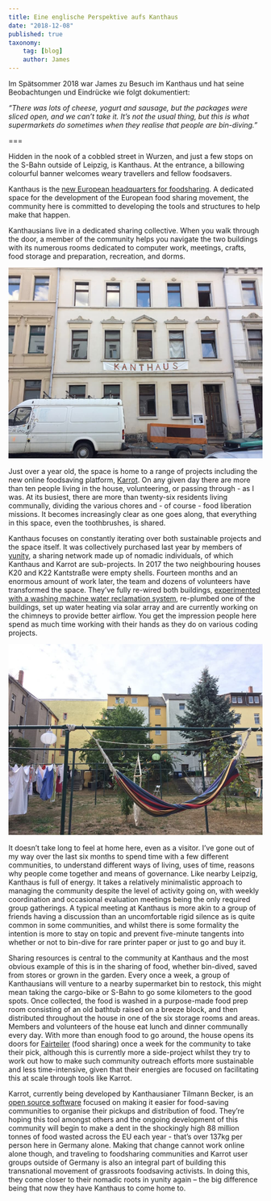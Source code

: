```yaml
---
title: Eine englische Perspektive aufs Kanthaus
date: "2018-12-08"
published: true
taxonomy:
    tag: [blog]
    author: James
---
```


Im Spätsommer 2018 war James zu Besuch im Kanthaus und hat seine Beobachtungen und Eindrücke wie folgt dokumentiert:

_“There was lots of cheese, yogurt and sausage, but the packages were sliced open, and we can’t take it. It’s not the usual thing, but this is what supermarkets do sometimes when they realise that people are bin-diving.”_

===

Hidden in the nook of a cobbled street in Wurzen, and just a few stops on the S-Bahn outside of  Leipzig, is Kanthaus. At the entrance, a billowing colourful banner welcomes  weary travellers and fellow foodsavers.

Kanthaus is the [new European headquarters for foodsharing](/blog/2018-09-26_foodsharing). A dedicated space for the development of the European food sharing movement, the community here is committed to developing the tools and structures to help make that happen.

Kanthausians live in a dedicated sharing collective. When you walk through the door, a member of the community helps you navigate the two buildings with its numerous rooms dedicated to computer work, meetings, crafts, food storage and preparation, recreation, and dorms.

![](kanthaus-front.jpg)

Just over a year old, the space is home to a range of projects including the new online foodsaving platform, [Karrot](https://karrot.world). On any given day there are more than ten people living in the house, volunteering, or passing through - as I was. At its busiest, there are more than twenty-six residents living communally, dividing the various chores and - of course - food liberation missions. It becomes increasingly clear as one goes along, that everything in this space, even the toothbrushes, is shared.

Kanthaus focuses on constantly iterating over both sustainable projects and the space itself. It was collectively purchased last year by members of [yunity](https://yunity.org), a sharing network made up of nomadic individuals, of which Kanthaus and Karrot are sub-projects. In 2017 the two neighbouring houses K20 and K22 Kantstraße were empty shells. Fourteen months and an enormous amount of work later, the team and dozens of volunteers have transformed the space. They’ve fully re-wired both buildings, [experimented with a washing machine water reclamation system](/blog/2018-09-05_experiments-in-water-recycling), re-plumbed one of the buildings, set up water heating via solar array and are currently working on the chimneys to provide better airflow. You get the impression people here spend as much time working with their hands as they do on various coding projects.

![](kanthaus-hammock.jpg)

It doesn’t take long to feel at home here, even as a visitor. I’ve gone out of my way over the last six months to spend time with a few different communities, to understand different ways of living, uses of time, reasons why people come together and means of governance. Like nearby Leipzig, Kanthaus is full of energy. It takes a relatively minimalistic approach to managing the community despite the level of activity going on, with weekly coordination and occasional evaluation meetings being the only required group gatherings. A typical meeting at Kanthaus is more akin to a group of friends having a discussion than an uncomfortable rigid silence as is quite common in some communities, and whilst there is some formality the intention is more to stay on topic and prevent five-minute tangents into whether or not to bin-dive for rare printer paper or just to go and buy it.

Sharing resources is central to the community at Kanthaus and the most obvious example of this is in the sharing of food, whether bin-dived, saved from stores or grown in the garden. Every once a week, a group of Kanthausians will venture to a nearby supermarket bin to restock, this might mean taking the cargo-bike or S-Bahn to go some kilometers to the good spots. Once collected, the food is washed in a purpose-made food prep room consisting of an old bathtub raised on a breeze block, and then distributed throughout the house in one of the six storage rooms and areas. Members and volunteers of the house eat lunch and dinner communally every day. With more than enough food to go around, the house opens its doors for [Fairteiler](/events/fairteiler) (food sharing) once a week for the community to take their pick, although this is currently more a side-project whilst they try to work out how to make such community outreach efforts more sustainable and less time-intensive, given that their energies are focused on facilitating this at scale through tools like Karrot.

Karrot, currently being developed by Kanthausianer Tilmann Becker, is an [open source software](https://github.com/yunity/karrot-frontend/) focused on making it easier for food-saving communities to organise their pickups and distribution of food. They’re hoping this tool amongst others and the ongoing development of this community will begin to make a dent in the shockingly high 88 million tonnes of food wasted across the EU each year - that’s over 137kg per person here in Germany alone. Making that change cannot work online alone though, and traveling to foodsharing communities and Karrot user groups outside of Germany is also an integral part of building this transnational movement of grassroots foodsaving activists. In doing this, they come closer to their nomadic roots in yunity again – the big difference being that now they have Kanthaus to come home to.
